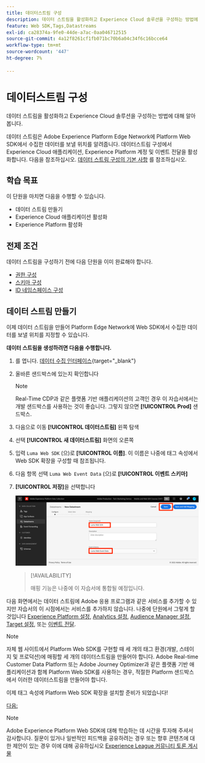 ```yaml
---
title: 데이터스트림 구성
description: 데이터 스트림을 활성화하고 Experience Cloud 솔루션을 구성하는 방법에 대해 알아봅니다. 이 단원은 Web SDK를 사용하여 Adobe Experience Cloud 구현 자습서의 일부입니다.
feature: Web SDK,Tags,Datastreams
exl-id: ca28374a-9fe0-44de-a7ac-0aa046712515
source-git-commit: 4a12f8261cf1fb071bc70b6a04c34f6c16bcce64
workflow-type: tm+mt
source-wordcount: '447'
ht-degree: 7%

---
```


# 데이터스트림 구성

데이터 스트림을 활성화하고 Experience Cloud 솔루션을 구성하는 방법에 대해 알아봅니다.

데이터 스트림은 Adobe Experience Platform Edge Network에 Platform Web SDK에서 수집한 데이터를 보낼 위치를 알려줍니다. 데이터스트림 구성에서 Experience Cloud 애플리케이션, Experience Platform 계정 및 이벤트 전달을 활성화합니다. 다음을 참조하십시오. [데이터 스트림 구성의 기본 사항](https://experienceleague.adobe.com/docs/experience-platform/edge/fundamentals/datastreams.html?lang=ko-KR) 를 참조하십시오.

## 학습 목표

이 단원을 마치면 다음을 수행할 수 있습니다.

* 데이터 스트림 만들기
* Experience Cloud 애플리케이션 활성화
* Experience Platform 활성화

## 전제 조건

데이터 스트림을 구성하기 전에 다음 단원을 이미 완료해야 합니다.

* [권한 구성](configure-permissions.md)
* [스키마 구성](configure-schemas.md)
* [ID 네임스페이스 구성](configure-identities.md)

## 데이터 스트림 만들기

이제 데이터 스트림을 만들어 Platform Edge Network에 Web SDK에서 수집한 데이터를 보낼 위치를 지정할 수 있습니다.

**데이터 스트림을 생성하려면 다음을 수행합니다.**

1. 를 엽니다. [데이터 수집 인터페이스](https://launch.adobe.com/){target="_blank"}
1. 올바른 샌드박스에 있는지 확인합니다

   >[!NOTE]
   >
   >Real-Time CDP과 같은 플랫폼 기반 애플리케이션의 고객인 경우 이 자습서에서는 개발 샌드박스를 사용하는 것이 좋습니다. 그렇지 않으면 **[!UICONTROL Prod]** 샌드박스.

1. 다음으로 이동 **[!UICONTROL 데이터스트림]** 왼쪽 탐색
1. 선택 **[!UICONTROL 새 데이터스트림]** 화면의 오른쪽
1. 입력 `Luma Web SDK` (으)로 **[!UICONTROL 이름]**. 이 이름은 나중에 태그 속성에서 Web SDK 확장을 구성할 때 참조됩니다.
1. 다음 항목 선택 `Luma Web Event Data` (으)로 **[!UICONTROL 이벤트 스키마]**
1. **[!UICONTROL 저장]**&#x200B;을 선택합니다

   ![데이터 스트림 만들기](assets/datastream-create-datastream.png)

   >[!AVAILABILITY]
   >
   >매핑 기능은 나중에 이 자습서에 통합될 예정입니다.




다음 화면에서는 데이터 스트림에 Adobe 응용 프로그램과 같은 서비스를 추가할 수 있지만 자습서의 이 시점에서는 서비스를 추가하지 않습니다. 나중에 단원에서 그렇게 할 것입니다 [Experience Platform 설정](setup-experience-platform.md), [Analytics 설정](setup-analytics.md), [Audience Manager 설정](setup-audience-manager.md), [Target 설정](setup-target.md), 또는 [이벤트 전달](setup-event-forwarding.md).

>[!NOTE]
>
>자체 웹 사이트에서 Platform Web SDK를 구현할 때 세 개의 태그 환경(개발, 스테이지 및 프로덕션)에 매핑할 세 개의 데이터스트림을 만들어야 합니다. Adobe Real-time Customer Data Platform 또는 Adobe Journey Optimizer과 같은 플랫폼 기반 애플리케이션과 함께 Platform Web SDK를 사용하는 경우, 적절한 Platform 샌드박스에서 이러한 데이터스트림을 만들어야 합니다.

이제 태그 속성에 Platform Web SDK 확장을 설치할 준비가 되었습니다!

[다음: ](install-web-sdk.md)

>[!NOTE]
>
>Adobe Experience Platform Web SDK에 대해 학습하는 데 시간을 투자해 주셔서 감사합니다. 질문이 있거나 일반적인 피드백을 공유하려는 경우 또는 향후 콘텐츠에 대한 제안이 있는 경우 이에 대해 공유하십시오 [Experience League 커뮤니티 토론 게시물](https://experienceleaguecommunities.adobe.com/t5/adobe-experience-platform-launch/tutorial-discussion-implement-adobe-experience-cloud-with-web/td-p/444996)
